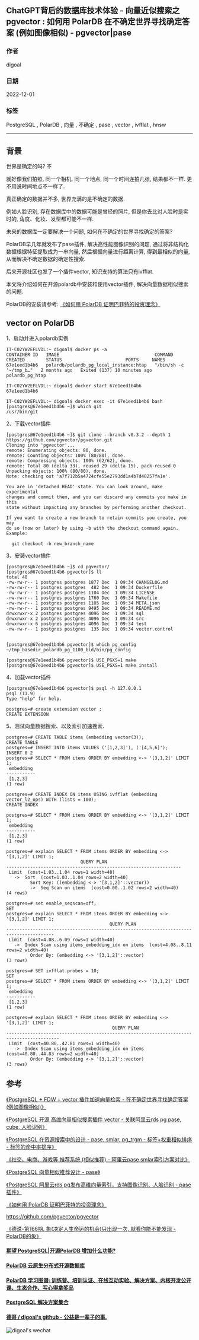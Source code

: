 ## ChatGPT背后的数据库技术体验 - 向量近似搜索之 pgvector : 如何用 PolarDB 在不确定世界寻找确定答案 (例如图像相似) - pgvector|pase      
                                
### 作者                                
digoal                                
                                
### 日期                                
2022-12-01                                
                                
### 标签                                
PostgreSQL , PolarDB , 向量 , 不确定 , pase , vector , ivfflat , hnsw                
                    
----                                
                                
## 背景   
世界是确定的吗? 不  
  
就好像我们拍照, 同一个相机, 同一个地点, 同一个时间连拍几张, 结果都不一样. 更不用说时间地点不一样了.  
  
真正确定的数据并不多, 世界充满的是不确定的数据.   
  
例如人脸识别, 存在数据库中的数据可能是曾经的照片, 但是你去比对人脸时是实时的, 角度、化妆、发型都可能不一样.    
  
未来的数据库一定要解决一个问题, 如何在不确定的世界寻找确定的答案?   
  
PolarDB早几年就发布了pase插件, 解决高性能图像识别的问题, 通过将非结构化数据根据特征提取成为一串向量, 然后根据向量进行距离计算, 得到最相似的向量, 从而解决不确定数据的确定性搜索.   
  
后来开源社区也发了一个插件vector, 知识支持的算法只有ivfflat.  
  
本文将介绍如何在开源polardb中安装和使用vector插件, 解决向量数据相似搜索的问题.    
  
PolarDB的安装请参考: [《如何用 PolarDB 证明巴菲特的投资理念》](../202209/20220908_02.md)    
  
## vector on PolarDB  
  
1、启动并进入polardb实例  
  
```  
IT-C02YW2EFLVDL:~ digoal$ docker ps -a  
CONTAINER ID   IMAGE                                    COMMAND                  CREATED        STATUS                        PORTS     NAMES  
67e1eed1b4b6   polardb/polardb_pg_local_instance:htap   "/bin/sh -c '~/tmp_b…"   2 months ago   Exited (137) 10 minutes ago             polardb_pg_htap  
  
IT-C02YW2EFLVDL:~ digoal$ docker start 67e1eed1b4b6  
67e1eed1b4b6  
  
IT-C02YW2EFLVDL:~ digoal$ docker exec -it 67e1eed1b4b6 bash  
[postgres@67e1eed1b4b6 ~]$ which git  
/usr/bin/git  
```  
  
2、下载vector插件  
  
```  
[postgres@67e1eed1b4b6 ~]$ git clone --branch v0.3.2 --depth 1 https://github.com/pgvector/pgvector.git  
Cloning into 'pgvector'...  
remote: Enumerating objects: 80, done.  
remote: Counting objects: 100% (80/80), done.  
remote: Compressing objects: 100% (62/62), done.  
remote: Total 80 (delta 33), reused 29 (delta 15), pack-reused 0  
Unpacking objects: 100% (80/80), done.  
Note: checking out 'a7f712b5a4724cfe55e2793dd1a4b7d48257fa1e'.  
  
You are in 'detached HEAD' state. You can look around, make experimental  
changes and commit them, and you can discard any commits you make in this  
state without impacting any branches by performing another checkout.  
  
If you want to create a new branch to retain commits you create, you may  
do so (now or later) by using -b with the checkout command again. Example:  
  
  git checkout -b new_branch_name  
```  
  
3、安装vector插件  
  
```  
[postgres@67e1eed1b4b6 ~]$ cd pgvector/  
[postgres@67e1eed1b4b6 pgvector]$ ll  
total 48  
-rw-rw-r-- 1 postgres postgres 1877 Dec  1 09:34 CHANGELOG.md  
-rw-rw-r-- 1 postgres postgres  482 Dec  1 09:34 Dockerfile  
-rw-rw-r-- 1 postgres postgres 1104 Dec  1 09:34 LICENSE  
-rw-rw-r-- 1 postgres postgres 1760 Dec  1 09:34 Makefile  
-rw-rw-r-- 1 postgres postgres 1105 Dec  1 09:34 META.json  
-rw-rw-r-- 1 postgres postgres 9495 Dec  1 09:34 README.md  
drwxrwxr-x 2 postgres postgres 4096 Dec  1 09:34 sql  
drwxrwxr-x 2 postgres postgres 4096 Dec  1 09:34 src  
drwxrwxr-x 6 postgres postgres 4096 Dec  1 09:34 test  
-rw-rw-r-- 1 postgres postgres  135 Dec  1 09:34 vector.control  
  
  
[postgres@67e1eed1b4b6 pgvector]$ which pg_config  
~/tmp_basedir_polardb_pg_1100_bld/bin/pg_config  
  
[postgres@67e1eed1b4b6 pgvector]$ USE_PGXS=1 make  
[postgres@67e1eed1b4b6 pgvector]$ USE_PGXS=1 make install  
```  
  
4、加载vector插件  
  
```  
[postgres@67e1eed1b4b6 pgvector]$ psql -h 127.0.0.1  
psql (11.9)  
Type "help" for help.  
  
postgres=# create extension vector ;  
CREATE EXTENSION  
```  
  
5、测试向量数据搜索、以及索引加速搜索.  
  
```  
postgres=# CREATE TABLE items (embedding vector(3));  
CREATE TABLE  
postgres=# INSERT INTO items VALUES ('[1,2,3]'), ('[4,5,6]');  
INSERT 0 2  
postgres=# SELECT * FROM items ORDER BY embedding <-> '[3,1,2]' LIMIT 1;  
 embedding   
-----------  
 [1,2,3]  
(1 row)  
  
postgres=# CREATE INDEX ON items USING ivfflat (embedding vector_l2_ops) WITH (lists = 100);  
CREATE INDEX  
  
postgres=# SELECT * FROM items ORDER BY embedding <-> '[3,1,2]' LIMIT 1;  
 embedding   
-----------  
 [1,2,3]  
(1 row)  
  
postgres=# explain SELECT * FROM items ORDER BY embedding <-> '[3,1,2]' LIMIT 1;  
                            QUERY PLAN                              
------------------------------------------------------------------  
 Limit  (cost=1.03..1.04 rows=1 width=40)  
   ->  Sort  (cost=1.03..1.04 rows=2 width=40)  
         Sort Key: ((embedding <-> '[3,1,2]'::vector))  
         ->  Seq Scan on items  (cost=0.00..1.02 rows=2 width=40)  
(4 rows)  
  
postgres=# set enable_seqscan=off;  
SET  
postgres=# explain SELECT * FROM items ORDER BY embedding <-> '[3,1,2]' LIMIT 1;  
                                       QUERY PLAN                                         
----------------------------------------------------------------------------------------  
 Limit  (cost=4.08..6.09 rows=1 width=40)  
   ->  Index Scan using items_embedding_idx on items  (cost=4.08..8.11 rows=2 width=40)  
         Order By: (embedding <-> '[3,1,2]'::vector)  
(3 rows)  
  
postgres=# SET ivfflat.probes = 10;  
SET  
postgres=# SELECT * FROM items ORDER BY embedding <-> '[3,1,2]' LIMIT 1;  
 embedding   
-----------  
 [1,2,3]  
(1 row)  
  
postgres=# explain SELECT * FROM items ORDER BY embedding <-> '[3,1,2]' LIMIT 1;  
                                        QUERY PLAN                                          
------------------------------------------------------------------------------------------  
 Limit  (cost=40.80..42.81 rows=1 width=40)  
   ->  Index Scan using items_embedding_idx on items  (cost=40.80..44.83 rows=2 width=40)  
         Order By: (embedding <-> '[3,1,2]'::vector)  
(3 rows)  
```  
  
## 参考  
[《PostgreSQL + FDW + vector 插件加速向量检索 - 在不确定世界寻找确定答案 (例如图像相似)》](../202203/20220302_01.md)    
  
[《PostgreSQL 开源 高维向量相似搜索插件 vector - 关联阿里云rds pg pase, cube, 人脸识别》](../202105/20210514_03.md)    
  
[《PostgreSQL 在资源搜索中的设计 - pase, smlar, pg_trgm - 标签+权重相似排序 - 标签的命中率排序》](../202009/20200930_01.md)    
  
[《社交、电商、游戏等 推荐系统 (相似推荐) - 阿里云pase smlar索引方案对比》](../202004/20200421_01.md)    
  
[《PostgreSQL 向量相似推荐设计 - pase》](../202004/20200424_01.md)    
  
[《PostgreSQL 阿里云rds pg发布高维向量索引，支持图像识别、人脸识别 - pase 插件》](../201912/20191219_02.md)    
  
[《如何用 PolarDB 证明巴菲特的投资理念》](../202209/20220908_02.md)    
  
https://github.com/pgvector/pgvector  
  
[《德说-第166期, 象(决定人生命运的机会)只出现一次, 就看你能不能发现 - PolarDB的象》](../202210/20221025_06.md)    
  
  
#### [期望 PostgreSQL|开源PolarDB 增加什么功能?](https://github.com/digoal/blog/issues/76 "269ac3d1c492e938c0191101c7238216")
  
  
#### [PolarDB 云原生分布式开源数据库](https://github.com/ApsaraDB "57258f76c37864c6e6d23383d05714ea")
  
  
#### [PolarDB 学习图谱: 训练营、培训认证、在线互动实验、解决方案、内核开发公开课、生态合作、写心得拿奖品](https://www.aliyun.com/database/openpolardb/activity "8642f60e04ed0c814bf9cb9677976bd4")
  
  
#### [PostgreSQL 解决方案集合](../201706/20170601_02.md "40cff096e9ed7122c512b35d8561d9c8")
  
  
#### [德哥 / digoal's github - 公益是一辈子的事.](https://github.com/digoal/blog/blob/master/README.md "22709685feb7cab07d30f30387f0a9ae")
  
  
![digoal's wechat](../pic/digoal_weixin.jpg "f7ad92eeba24523fd47a6e1a0e691b59")
  
